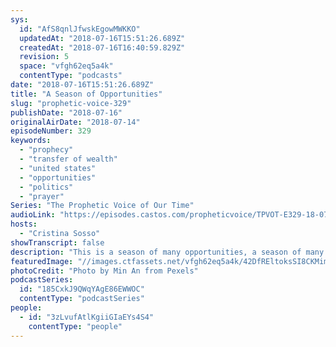 ```yaml
---
sys:
  id: "AfS8qnlJfwskEgowMWKKO"
  updatedAt: "2018-07-16T15:51:26.689Z"
  createdAt: "2018-07-16T16:40:59.829Z"
  revision: 5
  space: "vfgh62eq5a4k"
  contentType: "podcasts"
date: "2018-07-16T15:51:26.689Z"
title: "A Season of Opportunities"
slug: "prophetic-voice-329"
publishDate: "2018-07-16"
originalAirDate: "2018-07-14"
episodeNumber: 329
keywords:
  - "prophecy"
  - "transfer of wealth"
  - "united states"
  - "opportunities"
  - "politics"
  - "prayer"
Series: "The Prophetic Voice of Our Time"
audioLink: "https://episodes.castos.com/propheticvoice/TPVOT-E329-18-07-14-15-A-Season-of-Opportunities.mp3"
hosts:
  - "Cristina Sosso"
showTranscript: false
description: "This is a season of many opportunities, a season of many open doors. Once these opportunities come, you must respond accordingly: You must follow the instruction, and you must follow God's ways of doing things. In other words, you need to be faithful because these opportunities will close. They are for a season, and this is the season of many opportunities. The Lord caused you and I and everyone in the Body of Christ, to be forced to confront the issues they are facing day to day that distract them from obeying God. It slows down the blessings. It may be a relationship, it may be family members, it may be a health issue, it may be financial or all of the above.\n\n- Revelation 22:11\n- Proverbs 4:16\n- Luke 6:45\n- Romans 12:21\n- Isaiah 45"
featuredImage: "//images.ctfassets.net/vfgh62eq5a4k/42DfREltoksSI8CKMimwgq/35b2420253ede47db19ee0821d34820e/beautiful-blur-bright-1088175.jpg"
photoCredit: "Photo by Min An from Pexels"
podcastSeries:
  id: "185CxkJ9QWqYAgE86EWWOC"
  contentType: "podcastSeries"
people:
  - id: "3zLvufAtlKgiiGIaEYs4S4"
    contentType: "people"
---
```


